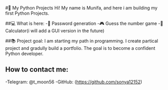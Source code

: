 #🐍 My Python Projects
Hi! My name is Munifa, and here i am building my first Python Projects.

##💻 What is here:
-🔐 Password generation
-🎮 Guess the number game
-🧮 Calculator(i will add a GUI version in the future)

##📚 Project goal:
I am starting my path in programming. I create partical project and gradully build a portfolio.
The goal is to become a confident Python developer.

## How to contact me:
-Telegram: @t_moon56
-GitHub: (https://github.com/sonya12152)
